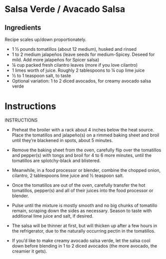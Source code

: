 # Salsa Verde / Avacado Salsa

## Ingredients 
Recipe scales up/down proportionately. 

* 1 ½ pounds tomatillos (about 12 medium), husked and rinsed
* 1 to 2 medium jalapeños (leave seeds for medium-Spicey. Deseed for mild. 
Add more jalapeños for Spicer salsa)
* ¼ cup packed fresh cilantro leaves (more if you love cilantro)
* 1 limes worth of juice. Roughly 2 tablespoons to ¼ cup lime juice
* ½ to 1 teaspoon salt, to taste
* Optional variation: 1 to 2 diced avocados, for creamy avocado salsa verde


# Instructions 

INSTRUCTIONS

* Preheat the broiler with a rack 
about 4 inches below the heat source. 
Place the tomatillos and jalapeño(s) 
on a rimmed baking sheet and broil 
until they’re blackened in spots, 
about 5 minutes.

* Remove the baking sheet from 
the oven, carefully flip over the
tomatillos and pepper(s) with tongs
and broil for 4 to 6 more minutes,
until the tomatillos are
splotchy-black and blistered.

* Meanwhile, in a food processor or 
blender, combine the chopped onion, 
cilantro, 2 tablespoons lime 
juice and ½ teaspoon salt. 

* Once the tomatillos are out
of the oven, carefully transfer
the hot tomatillos, pepper(s) and
all of their juices into the food
processor or blender.

* Pulse until the mixture is mostly
smooth and no big chunks of tomatillo
remain, scraping down the sides
as necessary. Season to taste
with additional lime juice and
salt, if desired.

* The salsa will be thinner at
first, but will thicken up after
a few hours in the refrigerator,
due to the naturally occurring
pectin in the tomatillos.

* If you’d like to make creamy
avocado salsa verde, let the
salsa cool down before blending
in 1 to 2 diced avocados
(the more avocado, the creamier
it gets).
